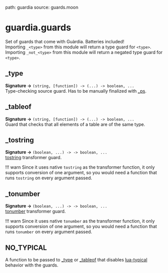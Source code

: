 path: guardia
source: guards.moon

# guardia.guards
Set of guards that come with Guàrdia. Batteries included!<br>
Importing `_<type>` from this module will return a type guard for `<type>`.<br>
Importing `_not_<type>` from this module will return a negated type guard for `<type>`.<br>

## \_type

**Signature →** `(string, [function]) -> (...) -> boolean, ...`<br>
Type-checking source guard. Has to be manually finalized with [_ps](/module/guardia.init#_ps).

## \_tableof

**Signature →** `(string, [function]) -> (...) -> boolean, ...`<br>
Guard that checks that all elements of a table are of the same type.

##  \_tostring

**Signature →** `(boolean, ...) -> -> boolean, ...`<br>
[tostring](https://lua.org/whatever#pdf-tostring) transformer guard.

!!! warn
    Since it uses native `tostring` as the transformer function, it
    only supports conversion of one argument, so you would need a
    function that runs `tostring` on every argument passed.

## \_tonumber

**Signature →** `(boolean, ...) -> -> boolean, ...`<br>
[tonumber](https://lua.org/whatever#pdf-tonumber) transformer guard.

!!! warn
    Since it uses native `tonumber` as the transformer function, it
    only supports conversion of one argument, so you would need a
    function that runs `tonumber` on every argument passed.

## NO_TYPICAL

A function to be passed to [_type](#t_ype) or [_tableof](#_tableof) that disables [lua-typical](https://github.com/hoelzro/lua-typical) behavior with the guards.